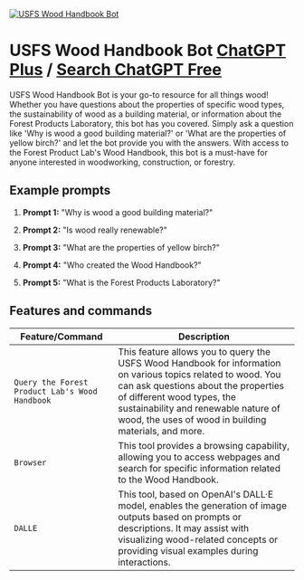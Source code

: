 
[![USFS Wood Handbook Bot](https://files.oaiusercontent.com/file-AozezNdnhBls0F3u4vt5icNL?se=2123-10-18T12%3A01%3A31Z&sp=r&sv=2021-08-06&sr=b&rscc=max-age%3D31536000%2C%20immutable&rscd=attachment%3B%20filename%3D277e090b-b68f-4915-87cc-599486b37272.png&sig=M2qZ/l7evX3O2D9KiB7Sg%2B6vM0LlA0Lav43UYh%2BYl8A%3D)](https://chat.openai.com/g/g-zhl7vxMey-usfs-wood-handbook-bot)

# USFS Wood Handbook Bot [ChatGPT Plus](https://chat.openai.com/g/g-zhl7vxMey-usfs-wood-handbook-bot) / [Search ChatGPT Free](https://gptcall.net/index.html#/?search=USFS%20Wood%20Handbook%20Bot)

USFS Wood Handbook Bot is your go-to resource for all things wood! Whether you have questions about the properties of specific wood types, the sustainability of wood as a building material, or information about the Forest Products Laboratory, this bot has you covered. Simply ask a question like 'Why is wood a good building material?' or 'What are the properties of yellow birch?' and let the bot provide you with the answers. With access to the Forest Product Lab's Wood Handbook, this bot is a must-have for anyone interested in woodworking, construction, or forestry.

## Example prompts

1. **Prompt 1:** "Why is wood a good building material?"

2. **Prompt 2:** "Is wood really renewable?"

3. **Prompt 3:** "What are the properties of yellow birch?"

4. **Prompt 4:** "Who created the Wood Handbook?"

5. **Prompt 5:** "What is the Forest Products Laboratory?"

## Features and commands

| Feature/Command | Description |
| --- | --- |
| `Query the Forest Product Lab's Wood Handbook` | This feature allows you to query the USFS Wood Handbook for information on various topics related to wood. You can ask questions about the properties of different wood types, the sustainability and renewable nature of wood, the uses of wood in building materials, and more. |
| `Browser` | This tool provides a browsing capability, allowing you to access webpages and search for specific information related to the Wood Handbook. |
| `DALLE` | This tool, based on OpenAI's DALL·E model, enables the generation of image outputs based on prompts or descriptions. It may assist with visualizing wood-related concepts or providing visual examples during interactions. |


